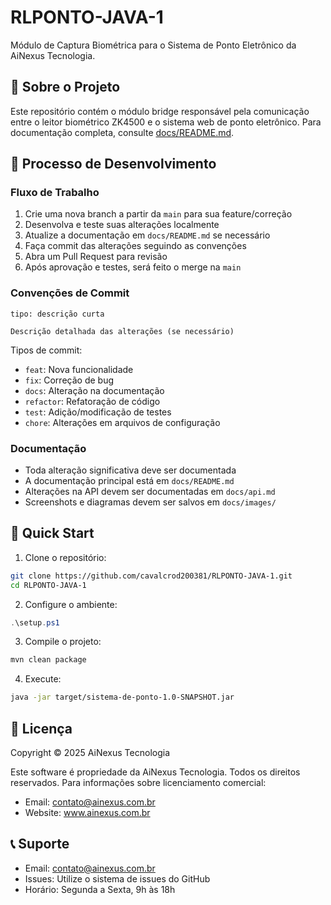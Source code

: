 # RLPONTO-JAVA-1

Módulo de Captura Biométrica para o Sistema de Ponto Eletrônico da AiNexus Tecnologia.

## 📝 Sobre o Projeto

Este repositório contém o módulo bridge responsável pela comunicação entre o leitor biométrico ZK4500 e o sistema web de ponto eletrônico. Para documentação completa, consulte [docs/README.md](docs/README.md).

## 🔄 Processo de Desenvolvimento

### Fluxo de Trabalho
1. Crie uma nova branch a partir da `main` para sua feature/correção
2. Desenvolva e teste suas alterações localmente
3. Atualize a documentação em `docs/README.md` se necessário
4. Faça commit das alterações seguindo as convenções
5. Abra um Pull Request para revisão
6. Após aprovação e testes, será feito o merge na `main`

### Convenções de Commit
```
tipo: descrição curta

Descrição detalhada das alterações (se necessário)
```

Tipos de commit:
- `feat`: Nova funcionalidade
- `fix`: Correção de bug
- `docs`: Alteração na documentação
- `refactor`: Refatoração de código
- `test`: Adição/modificação de testes
- `chore`: Alterações em arquivos de configuração

### Documentação
- Toda alteração significativa deve ser documentada
- A documentação principal está em `docs/README.md`
- Alterações na API devem ser documentadas em `docs/api.md`
- Screenshots e diagramas devem ser salvos em `docs/images/`

## 🚀 Quick Start

1. Clone o repositório:
```bash
git clone https://github.com/cavalcrod200381/RLPONTO-JAVA-1.git
cd RLPONTO-JAVA-1
```

2. Configure o ambiente:
```powershell
.\setup.ps1
```

3. Compile o projeto:
```bash
mvn clean package
```

4. Execute:
```bash
java -jar target/sistema-de-ponto-1.0-SNAPSHOT.jar
```

## 📄 Licença

Copyright © 2025 AiNexus Tecnologia

Este software é propriedade da AiNexus Tecnologia. Todos os direitos reservados.
Para informações sobre licenciamento comercial:
- Email: contato@ainexus.com.br
- Website: www.ainexus.com.br

## 📞 Suporte

- Email: contato@ainexus.com.br
- Issues: Utilize o sistema de issues do GitHub
- Horário: Segunda a Sexta, 9h às 18h 